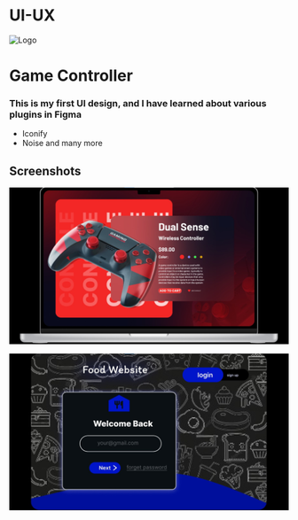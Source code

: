 # UI-UX

![Logo](https://investorsking.com/wp-content/uploads/2022/09/FIgma-logo.png)

# Game Controller

### This is my first UI design, and I have learned about various plugins in Figma

- Iconify
- Noise
 and many more



## Screenshots

![App Screenshot](https://github.com/shagun6093/UI-UX/blob/main/WhatsApp%20Image%202023-03-26%20at%209.06.41%20PM.jpeg)

![App Screenshot](https://github.com/shagun6093/UI-UX/blob/main/WhatsApp%20Image%202023-04-04%20at%2010.31.26%20PM.jpeg)
